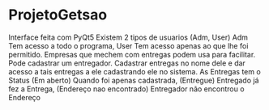 # ProjetoGetsao
Interface feita com PyQt5
Existem 2 tipos de usuarios (Adm, User) Adm Tem acesso a todo o programa, User Tem acesso apenas ao que lhe foi permitido.
Empresas que mechem com entregas podem usa para facilitar.
Pode cadastrar um entregador.
Cadastrar entregas no nome dele e dar acesso a tais entregas a ele cadastrando ele no sistema.
As Entregas tem o Status (Em aberto) Quando foi apenas cadastrada, (Entregue) Entregado já fez a Entrega, (Endereço nao encontrado) Entregador não encontrou o Endereço
